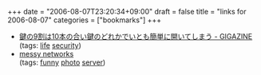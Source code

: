 +++
date = "2006-08-07T23:20:34+09:00"
draft = false
title = "links for 2006-08-07"
categories = ["bookmarks"]
+++

<ul>
	<li>
		<div><a href="http://gigazine.net/index.php?/news/comments/20060807_bump_keying/">鍵の9割は10本の合い鍵のどれかでいとも簡単に開いてしまう - GIGAZINE</a></div>
		<div>(tags: <a href="http://del.icio.us/nobu666/life">life</a> <a href="http://del.icio.us/nobu666/security">security</a>)</div>
	</li>
	<li>
		<div><a href="http://www.fresh99.com/messy-networks.htm">messy networks</a></div>
		<div>(tags: <a href="http://del.icio.us/nobu666/funny">funny</a> <a href="http://del.icio.us/nobu666/photo">photo</a> <a href="http://del.icio.us/nobu666/server">server</a>)</div>
	</li>
</ul>
